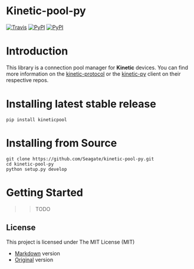 # **Kinetic-pool-py**
[![Travis](https://img.shields.io/travis/Seagate/kinetic-pool-py.svg)](https://travis-ci.org/Seagate/kinetic-pool-py)
[![PyPI](https://img.shields.io/pypi/v/kinetic-pool.svg)](https://pypi.python.org/pypi/kineticpool/)
[![PyPI](https://img.shields.io/pypi/l/kinetic-pool.svg)](https://github.com/Seagate/kinetic-pool-py/blob/master/LICENSE/MIT.md)

Introduction
============
This library is a connection pool manager for **Kinetic** devices. 
You can find more information on the [kinetic-protocol] or the [kinetic-py] client on their respective repos. 

[kinetic-protocol]:(https://github.com/Seagate/kinetic-protocol)
[kinetic-py]:(https://github.com/Seagate/kinetic-py)

Installing latest stable release
================================
    pip install kineticpool


Installing from Source
======================

    git clone https://github.com/Seagate/kinetic-pool-py.git
    cd kinetic-pool-py
    python setup.py develop

Getting Started
===============

>> TODO


License
-------

This project is licensed under The MIT License (MIT)
* [Markdown](LICENSE/MIT.md) version
* [Original](LICENSE/MIT.txt) version
